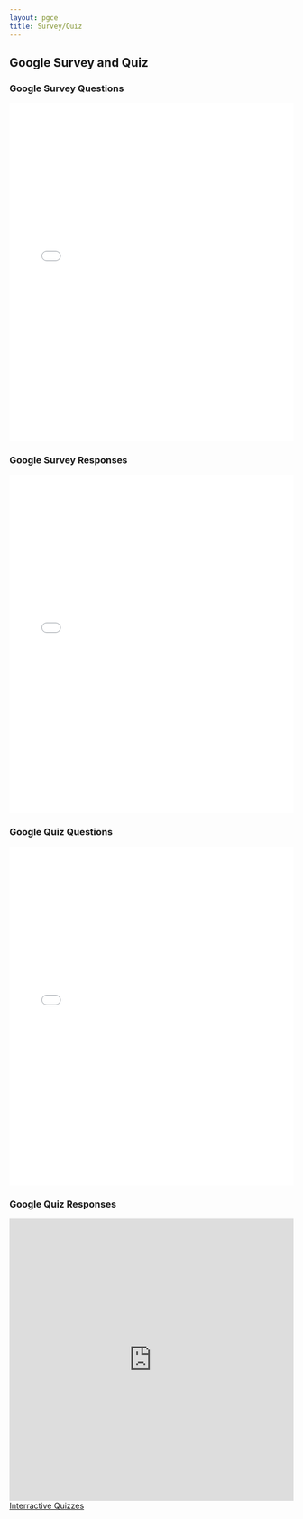 ```yaml
---
layout: pgce
title: Survey/Quiz
---
```

## Google Survey and Quiz

### Google Survey Questions

<embed src="{{ '/assets/pdf/Survey on the History and Objects of Mathematics (Questions).pdf' | relative_url }}" type="application/pdf" width="100%" height="600px" class="pdf-viewer">

### Google Survey Responses

<embed src="{{ '/assets/pdf/Survey on the History and Objects of Mathematics (Responses).pdf' | relative_url }}" type="application/pdf" width="100%" height="600px" class="pdf-viewer">

### Google Quiz Questions

<embed src="{{ '/assets/pdf/Quiz on the History and Objects of Mathematics (Questions).pdf' | relative_url }}" type="application/pdf" width="100%" height="600px" class="pdf-viewer">

### Google Quiz Responses

<iframe 
  src="https://view.officeapps.live.com/op/embed.aspx?src={{ '/assets/excel/Quiz on the History and Objects of Mathematics (Responses).xlsx' | absolute_url }}"
  width="100%"
  height="500px"
  class="excel-embed"
  frameborder="0">
</iframe>

<div class="button-container">
  <a href="{{ '/pgce/quiz' | relative_url }}" class="about-me-button">Interractive Quizzes</a>
</div>
